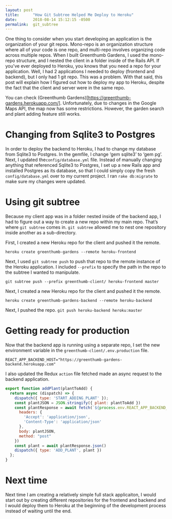 ```yaml
---
layout: post
title:      "How Git Subtree Helped Me Deploy to Heroku"
date:       2018-08-14 15:12:15 -0500
permalink:  git_subtree
---
```


One thing to consider when you start developing an application is the organization of your git repos. Mono-repo is an organization structure where all of your code is one repo, and multi-repo involves organizing code across multiple repos. When I built Greenthumb Gardens, I used the mono-repo structure, and I nested the client in a folder inside of the Rails API. If you've ever deployed to Heroku, you knows that you need a repo for your application. Well, I had 2 applications I needed to deploy (frontend and backend), but I only had 1 git repo. This was a problem. With that said, this post will explain how I figured out how to deploy my app to Heroku, despite the fact that the client and server were in the same repo.

You can check (Greenthumb Gardens)[https://greenthumb-gardens.herokuapp.com/]. Unfortunately, due to changes in the Google Maps API, the map now has some restrictions. However, the garden search and plant adding feature still works.

# Changing from Sqlite3 to Postgres
In order to deploy the backend to Heroku, I had to change my database from Sqlite3 to Postgres. In the gemfile, I change ‘gem sqlite3’ to ‘gem pg’. Next, I updated the`config/database.yml` file. Instead of manually changing anything that referenced Sqlite3 to Postgres, I set up a new Rails app and installed Postgres as its database, so that I could simply copy the fresh `config/database.yml` over to my current project. I ran `rake db:migrate` to make sure my changes were updated.

# Using git subtree
Because my client app was in a folder nested inside of the backend app, I had to figure out a way to create a new repo within my main repo. That’s where `git subtree` comes in. `git subtree` allowed me to nest one repository inside another as a sub-directory.

First, I created a new Heroku repo for the client and pushed it the remote.

`heroku create greenthumb-gardens --remote heroku-frontend`

Next, I used `git subtree push` to push that repo to the remote instance of the Heroku application. I included `--prefix` to specify the path in the repo to the subtree I wanted to manipulate.

`git subtree push --prefix greenthumb-client/ heroku-frontend master`

Next, I created a new Heroku repo for the client and pushed it the remote.

`heroku create greenthumb-gardens-backend --remote heroku-backend`

Next, I pushed the repo.
`git push heroku-backend heroku:master`

# Getting ready for production
Now that the backend app is running using a separate repo, I set the new environment variable in the `greenthumb-client/.env.production` file.

`REACT_APP_BACKEND_HOST="https://greenthumb-gardens-backend.herokuapp.com"`

I also updated the Redux `action` file fetched made an async request to the backend application.

```javascript
export function addPlant(plantToAdd) {
  return async (dispatch) => {
    dispatch({ type: 'START_ADDING_PLANT' });
    const plantJSON = JSON.stringify({ plant: plantToAdd })
    const plantResponse = await fetch(`${process.env.REACT_APP_BACKEND_HOST}/plants`, {
      headers: {
        'Accept': 'application/json',
        'Content-Type': 'application/json'
      },
      body: plantJSON,
      method: "post"
    })
    const plant = await plantResponse.json()
    dispatch({ type: 'ADD_PLANT', plant })
  };
}
```

# Next time
Next time I am creating a relatively simple full stack applicaiton, I would start out by creating different repositories for the frontend and backend and I would deploy them to Heroku at the beginning of the development process instead of waiting until the end.
















